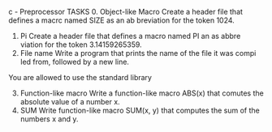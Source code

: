 c - Preprocessor
TASKS
0. Object-like Macro
Create a header file that defines a macrc named SIZE as an ab
breviation for the token 1024.
1. Pi
Create a header file that defines a macro named PI an as abbre
viation for the token 3.14159265359.
2. File name
Write a program that prints the name of the file it was compi
led from, followed by a new line.

You are allowed to use the standard library

3. Function-like macro
Write a function-like macro ABS(x) that comutes the absolute
value of a number x.
4. SUM
Write function-like macro SUM(x, y) that computes the sum of
the numbers x and y.

